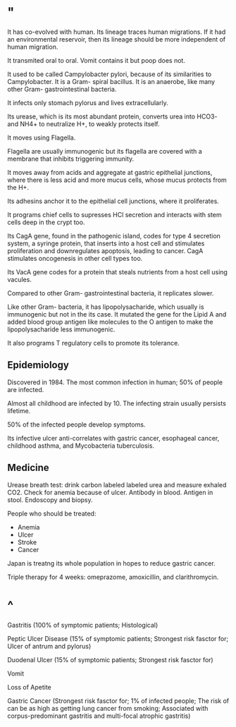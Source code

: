 # "

It has co-evolved with human.
Its lineage traces human migrations.
If it had an environmental reservoir, then its lineage should be more independent of human migration.

It transmited oral to oral.
Vomit contains it but poop does not.

It used to be called Campylobacter pylori, because of its similarities to Campylobacter.
It is a Gram- spiral bacillus.
It is an anaerobe, like many other Gram- gastrointestinal bacteria.

It infects only stomach pylorus and lives extracellularly.

Its urease, which is its most abundant protein, converts urea into HCO3- and NH4+ to neutralize H+, to weakly protects itself.

It moves using Flagella.

Flagella are usually immunogenic but its flagella are covered with a membrane that inhibits triggering immunity.

It moves away from acids and aggregate at gastric epithelial junctions, where there is less acid and more mucus cells, whose mucus protects from the H+.

Its adhesins anchor it to the epithelial cell junctions, where it proliferates.

It programs chief cells to supresses HCl secretion and interacts with stem cells deep in the crypt too.

Its CagA gene, found in the pathogenic island, codes for type 4 secretion system, a syringe protein, that inserts into a host cell and stimulates proliferation and downregulates apoptosis, leading to cancer.
CagA stimulates oncogenesis in other cell types too.

Its VacA gene codes for a protein that steals nutrients from a host cell using vacules.

Compared to other Gram- gastrointestinal bacteria, it replicates slower.

Like other Gram- bacteria, it has lipopolysacharide, which usually is immunogenic but not in the its case.
It mutated the gene for the Lipid A and added blood group antigen like molecules to the O antigen to make the lipopolysacharide less immunogenic.

It also programs T regulatory cells to promote its tolerance.

## Epidemiology

Discovered in 1984.
The most common infection in human; 50% of people are infected.

Almost all childhood are infected by 10.
The infecting strain usually persists lifetime.

50% of the infected people develop symptoms.

Its infective ulcer anti-correlates with gastric cancer, esophageal cancer, childhood asthma, and Mycobacteria tuberculosis.

## Medicine

Urease breath test: drink carbon labeled labeled urea and measure exhaled CO2.
Check for anemia because of ulcer.
Antibody in blood.
Antigen in stool.
Endoscopy and biopsy.

People who should be treated:
- Anemia
- Ulcer
- Stroke
- Cancer

Japan is treatng its whole population in hopes to reduce gastric cancer.

Triple therapy for 4 weeks: omeprazome, amoxicillin, and clarithromycin.

# ^

Gastritis
(100% of symptomic patients; Histological)

Peptic Ulcer Disease
(15% of symptomic patients; Strongest risk fasctor for; Ulcer of antrum and pylorus)

Duodenal Ulcer
(15% of symptomic patients; Strongest risk fasctor for)

Vomit

Loss of Apetite

Gastric Cancer
(Strongest risk fasctor for; 1% of infected people; The risk of can be as high as getting lung cancer from smoking; Associated with corpus-predominant gastritis and multi-focal atrophic gastritis)
